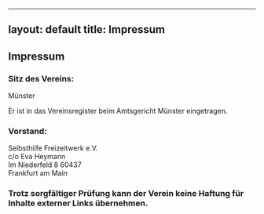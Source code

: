   ---
layout: default
title: Impressum
---
## Impressum

### Sitz des Vereins:

Münster

Er ist in das Vereinsregister beim Amtsgericht Münster eingetragen.

### Vorstand:

Selbsthilfe Freizeitwerk e.V.<br>
c/o Eva Heymann<br>
Im Niederfeld 8 60437<br>Frankfurt am Main


### Trotz sorgfältiger Prüfung kann der Verein keine Haftung für Inhalte externer Links übernehmen.
